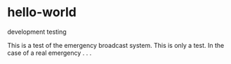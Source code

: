 # hello-world
development testing

This is a test of the emergency broadcast system.  This is only a test.  In the case of a real emergency  . . . 
